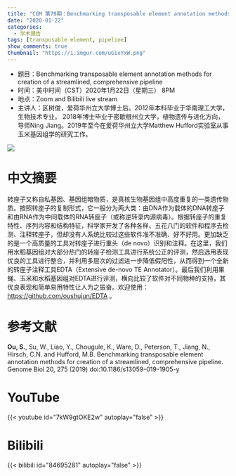 ```yaml
---
title: "CGM 第79期：Benchmarking transposable element annotation methods for creation of a streamlined, comprehensive pipeline"
date: "2020-01-22"
categories:
  - 学术报告
tags: [transposable element, pipeline]
show_comments: true
thumbnail: "https://i.imgur.com/uGixYxW.png"
---
```


- 题目：Benchmarking transposable element annotation methods for creation of a streamlined, comprehensive pipeline
- 时间：美中时间（CST）2020年1月22日（星期三） 8PM
- 地点：Zoom and Bilibili live stream
- 主讲人：区树俊，爱荷华州立大学博士后。2012年本科毕业于华南理工大学，生物技术专业。 2018年博士毕业于密歇根州立大学，植物遗传与进化方向，导师Ning Jiang。2019年至今在爱荷华州立大学Matthew Hufford实验室从事玉米基因组学的研究工作。

![](https://i.imgur.com/2grMkWa.jpg)

# 中文摘要

转座子又称自私基因、基因组暗物质，是真核生物基因组中高度重复的一类遗传物质。按照转座子的复制形式，它一般分为两大类：由DNA作为载体的DNA转座子和由RNA作为中间载体的RNA转座子（或称逆转录内源病毒）。根据转座子的重复特性、序列内容和结构特征，科学家开发了各种各样、五花八门的软件和程序去检测、注释转座子，但却没有人系统比较过这些软件准不准确、好不好用。更加缺乏的是一个高质量的工具对转座子进行重头（de novo）识别和注释。在这里，我们用水稻基因组对大部分热门的转座子检测工具进行系统公正的评测，然后选用表现优良的工具进行整合，并利用多层次的过滤进一步降低假阳性，从而得到一个全新的转座子注释工具EDTA（Extensive de-novo TE Annotator）。最后我们利用果蝇、玉米和水稻基因组对EDTA进行评测，横向比较了软件对不同物种的支持，其优良表现和简单易用特性让人为之振奋。欢迎使用：https://github.com/oushujun/EDTA 。

# 参考文献

**Ou, S.**, Su, W., Liao, Y., Chougule, K., Ware, D., Peterson, T., Jiang, N., Hirsch, C.N. and Hufford, M.B. Benchmarking transposable element annotation methods for creation of a streamlined, comprehensive pipeline. Genome Biol 20, 275 (2019) doi:10.1186/s13059-019-1905-y 

# YouTube

{{< youtube id="7kW9gtOKE2w" autoplay="false" >}}

# Bilibili

{{< bilibili id="84695281" autoplay="false" >}}


